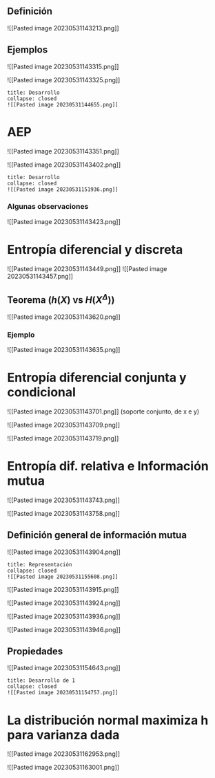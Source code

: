 ## Definición

![[Pasted image 20230531143213.png]]

## Ejemplos

![[Pasted image 20230531143315.png]]
 
![[Pasted image 20230531143325.png]]
```ad-example
title: Desarrollo
collapse: closed
![[Pasted image 20230531144655.png]]
```

# AEP

![[Pasted image 20230531143351.png]]

![[Pasted image 20230531143402.png]]
```ad-example
title: Desarrollo
collapse: closed
![[Pasted image 20230531151936.png]]
```


### Algunas observaciones
![[Pasted image 20230531143423.png]]

# Entropía diferencial y discreta

![[Pasted image 20230531143449.png]]
![[Pasted image 20230531143457.png]]

## Teorema ($h(X)$ vs $H(X^\Delta)$)

![[Pasted image 20230531143620.png]]

### Ejemplo 
![[Pasted image 20230531143635.png]]

# Entropía diferencial conjunta y condicional

![[Pasted image 20230531143701.png]]
(soporte conjunto, de x e y)

![[Pasted image 20230531143709.png]]

![[Pasted image 20230531143719.png]]

# Entropía dif. relativa e Información mutua

![[Pasted image 20230531143743.png]]

![[Pasted image 20230531143758.png]]

## Definición general de información mutua

![[Pasted image 20230531143904.png]]
```ad-example
title: Representación
collapse: closed
![[Pasted image 20230531155608.png]]
```

![[Pasted image 20230531143915.png]]

![[Pasted image 20230531143924.png]]

![[Pasted image 20230531143936.png]]

![[Pasted image 20230531143946.png]]

## Propiedades

![[Pasted image 20230531154643.png]]

```ad-example
title: Desarrollo de 1
collapse: closed
![[Pasted image 20230531154757.png]]
```

# La distribución normal maximiza h para varianza dada

![[Pasted image 20230531162953.png]]

![[Pasted image 20230531163001.png]]